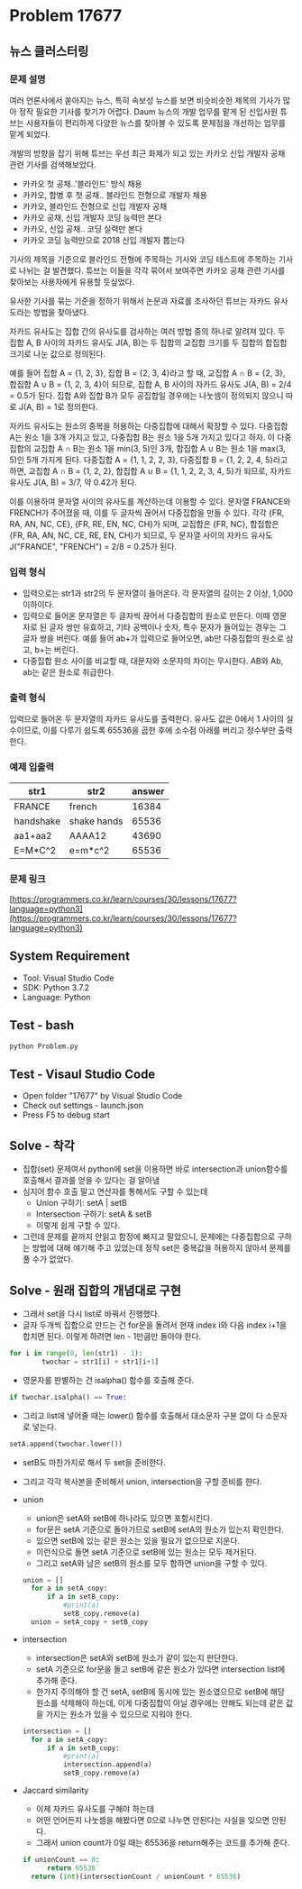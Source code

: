 # Problem 17677

## 뉴스 클러스터링

### 문제 설명

여러 언론사에서 쏟아지는 뉴스, 특히 속보성 뉴스를 보면 비슷비슷한 제목의 기사가 많아 정작 필요한 기사를 찾기가 어렵다. Daum 뉴스의 개발 업무를 맡게 된 신입사원 튜브는 사용자들이 편리하게 다양한 뉴스를 찾아볼 수 있도록 문제점을 개선하는 업무를 맡게 되었다.

개발의 방향을 잡기 위해 튜브는 우선 최근 화제가 되고 있는 카카오 신입 개발자 공채 관련 기사를 검색해보았다.

- 카카오 첫 공채..'블라인드' 방식 채용
- 카카오, 합병 후 첫 공채.. 블라인드 전형으로 개발자 채용
- 카카오, 블라인드 전형으로 신입 개발자 공채
- 카카오 공채, 신입 개발자 코딩 능력만 본다
- 카카오, 신입 공채.. 코딩 실력만 본다
- 카카오 코딩 능력만으로 2018 신입 개발자 뽑는다

기사의 제목을 기준으로 블라인드 전형에 주목하는 기사와 코딩 테스트에 주목하는 기사로 나뉘는 걸 발견했다. 튜브는 이들을 각각 묶어서 보여주면 카카오 공채 관련 기사를 찾아보는 사용자에게 유용할 듯싶었다.

유사한 기사를 묶는 기준을 정하기 위해서 논문과 자료를 조사하던 튜브는 자카드 유사도라는 방법을 찾아냈다.

자카드 유사도는 집합 간의 유사도를 검사하는 여러 방법 중의 하나로 알려져 있다. 두 집합 A, B 사이의 자카드 유사도 J(A, B)는 두 집합의 교집합 크기를 두 집합의 합집합 크기로 나눈 값으로 정의된다.

예를 들어 집합 A = {1, 2, 3}, 집합 B = {2, 3, 4}라고 할 때, 교집합 A ∩ B = {2, 3}, 합집합 A ∪ B = {1, 2, 3, 4}이 되므로, 집합 A, B 사이의 자카드 유사도 J(A, B) = 2/4 = 0.5가 된다. 집합 A와 집합 B가 모두 공집합일 경우에는 나눗셈이 정의되지 않으니 따로 J(A, B) = 1로 정의한다.

자카드 유사도는 원소의 중복을 허용하는 다중집합에 대해서 확장할 수 있다. 다중집합 A는 원소 1을 3개 가지고 있고, 다중집합 B는 원소 1을 5개 가지고 있다고 하자. 이 다중집합의 교집합 A ∩ B는 원소 1을 min(3, 5)인 3개, 합집합 A ∪ B는 원소 1을 max(3, 5)인 5개 가지게 된다. 다중집합 A = {1, 1, 2, 2, 3}, 다중집합 B = {1, 2, 2, 4, 5}라고 하면, 교집합 A ∩ B = {1, 2, 2}, 합집합 A ∪ B = {1, 1, 2, 2, 3, 4, 5}가 되므로, 자카드 유사도 J(A, B) = 3/7, 약 0.42가 된다.

이를 이용하여 문자열 사이의 유사도를 계산하는데 이용할 수 있다. 문자열 FRANCE와 FRENCH가 주어졌을 때, 이를 두 글자씩 끊어서 다중집합을 만들 수 있다. 각각 {FR, RA, AN, NC, CE}, {FR, RE, EN, NC, CH}가 되며, 교집합은 {FR, NC}, 합집합은 {FR, RA, AN, NC, CE, RE, EN, CH}가 되므로, 두 문자열 사이의 자카드 유사도 J("FRANCE", "FRENCH") = 2/8 = 0.25가 된다.

### 입력 형식

- 입력으로는 str1과 str2의 두 문자열이 들어온다. 각 문자열의 길이는 2 이상, 1,000 이하이다.
- 입력으로 들어온 문자열은 두 글자씩 끊어서 다중집합의 원소로 만든다. 이때 영문자로 된 글자 쌍만 유효하고, 기타 공백이나 숫자, 특수 문자가 들어있는 경우는 그 글자 쌍을 버린다. 예를 들어 ab+가 입력으로 들어오면, ab만 다중집합의 원소로 삼고, b+는 버린다.
- 다중집합 원소 사이를 비교할 때, 대문자와 소문자의 차이는 무시한다. AB와 Ab, ab는 같은 원소로 취급한다.

### 출력 형식

입력으로 들어온 두 문자열의 자카드 유사도를 출력한다. 유사도 값은 0에서 1 사이의 실수이므로, 이를 다루기 쉽도록 65536을 곱한 후에 소수점 아래를 버리고 정수부만 출력한다.

### 예제 입출력

|str1|str2|answer|
|----|----|------|
|FRANCE|french|16384|
|handshake|shake hands|65536|
|aa1+aa2|AAAA12|43690|
|E=M*C^2|e=m*c^2|65536|

### 문제 링크

[https://programmers.co.kr/learn/courses/30/lessons/17677?language=python3](https://programmers.co.kr/learn/courses/30/lessons/17677?language=python3)

## System Requirement

- Tool: Visual Studio Code
- SDK: Python 3.7.2
- Language: Python

## Test - bash

```bash
python Problem.py
```

## Test - Visaul Studio Code

- Open folder "17677" by Visual Studio Code
- Check out settings - launch.json
- Press F5 to debug start

## Solve - 착각

- 집합(set) 문제여서 python에 set을 이용하면 바로 intersection과 union함수를 호출해서 결과를 얻을 수 있다는 걸 알아냄
- 심지어 함수 호출 말고 연산자를 통해서도 구할 수 있는데
  - Union 구하기: setA | setB
  - Intersection 구하기: setA & setB
  - 이렇게 쉽게 구할 수 있다.
- 그런데 문제를 끝까지 안읽고 함정에 빠지고 말았으니, 문제에는 다중집합으로 구하는 방법에 대해 얘기해 주고 있었는데 정작 set은 중복값을 허용하지 않아서 문제를 풀 수가 없었다.

## Solve - 원래 집합의 개념대로 구현

- 그래서 set을 다시 list로 바꿔서 진행했다.
- 글자 두개씩 집합으로 만드는 건 for문을 돌려서 현재 index i와 다음 index i+1을 합치면 된다. 이렇게 하려면 len - 1만큼만 돌아야 한다.

```python
for i in range(0, len(str1) - 1):
        twochar = str1[i] + str1[i+1]
```

- 영문자를 판별하는 건 isalpha() 함수를 호출해 준다.

``` python
if twochar.isalpha() == True:
```

- 그리고 list에 넣어줄 때는 lower() 함수를 호출해서 대소문자 구분 없이 다 소문자로 넣는다.

``` python
setA.append(twochar.lower())
```

- setB도 마찬가지로 해서 두 set을 준비한다.
- 그리고 각각 복사본을 준비해서 union, intersection을 구할 준비를 한다.
- union
  - union은 setA와 setB에 하나라도 있으면 포함시킨다.
  - for문은 setA 기준으로 돌아가므로 setB에 setA의 원소가 있는지 확인한다.
  - 있으면 setB에 있는 같은 원소는 있을 필요가 없으므로 지운다.
  - 이런식으로 돌면 setA 기준으로 setB에 있는 원소는 모두 제거된다.
  - 그리고 setA와 남은 setB의 원소를 모두 합하면 union을 구할 수 있다.

  ``` python
  union = []
    for a in setA_copy:
        if a in setB_copy:
            #print(a)
            setB_copy.remove(a)
    union = setA_copy + setB_copy
  ```

- intersection
  - intersection은 setA와 setB에 원소가 같이 있는지 판단한다.
  - setA 기준으로 for문을 돌고 setB에 같은 원소가 있다면 intersection list에 추가해 준다.
  - 한가지 주의해야 할 건 setA, setB에 동시에 있는 원소였으므로 setB에 해당 원소를 삭제해야 하는데, 이게 다중집합이 아닐 경우에는 안해도 되는데 같은 값을 가지는 원소가 있을 수 있으므로 지워야 한다.

  ``` python
  intersection = []
    for a in setA_copy:
        if a in setB_copy:
            #print(a)
            intersection.append(a)
            setB_copy.remove(a)
  ```

- Jaccard similarity
  - 이제 자카드 유사도를 구해야 하는데
  - 어떤 언어든지 나눗셈을 해봤다면 0으로 나누면 안된다는 사실을 잊으면 안된다.
  - 그래서 union count가 0일 때는 65536을 return해주는 코드를 추가해 준다.

  ``` python
  if unionCount == 0:
        return 65536
    return (int)(intersectionCount / unionCount * 65536)
  ```